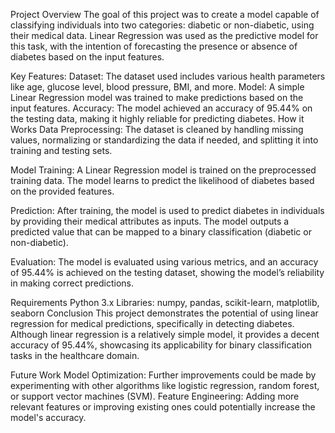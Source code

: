 Project Overview
The goal of this project was to create a model capable of classifying individuals into two categories: diabetic or non-diabetic, using their medical data. Linear Regression was used as the predictive model for this task, with the intention of forecasting the presence or absence of diabetes based on the input features.

Key Features:
Dataset: The dataset used includes various health parameters like age, glucose level, blood pressure, BMI, and more.
Model: A simple Linear Regression model was trained to make predictions based on the input features.
Accuracy: The model achieved an accuracy of 95.44% on the testing data, making it highly reliable for predicting diabetes.
How it Works
Data Preprocessing: The dataset is cleaned by handling missing values, normalizing or standardizing the data if needed, and splitting it into training and testing sets.

Model Training: A Linear Regression model is trained on the preprocessed training data. The model learns to predict the likelihood of diabetes based on the provided features.

Prediction: After training, the model is used to predict diabetes in individuals by providing their medical attributes as inputs. The model outputs a predicted value that can be mapped to a binary classification (diabetic or non-diabetic).

Evaluation: The model is evaluated using various metrics, and an accuracy of 95.44% is achieved on the testing dataset, showing the model’s reliability in making correct predictions.

Requirements
Python 3.x
Libraries: numpy, pandas, scikit-learn, matplotlib, seaborn
Conclusion
This project demonstrates the potential of using linear regression for medical predictions, specifically in detecting diabetes. Although linear regression is a relatively simple model, it provides a decent accuracy of 95.44%, showcasing its applicability for binary classification tasks in the healthcare domain.

Future Work
Model Optimization: Further improvements could be made by experimenting with other algorithms like logistic regression, random forest, or support vector machines (SVM).
Feature Engineering: Adding more relevant features or improving existing ones could potentially increase the model's accuracy.
